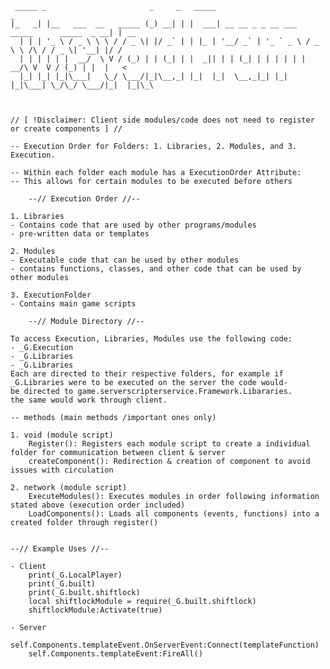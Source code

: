 
	 _____ _                       _     _   _____                                            _    
	|_   _| |__   ___  __   _____ (_) __| | |  ___| __ __ _ _ __ ___   _____      _____  _ __| | __
	  | | | '_ \ / _ \ \ \ / / _ \| |/ _` | | |_ | '__/ _` | '_ ` _ \ / _ \ \ /\ / / _ \| '__| |/ /
	  | | | | | |  __/  \ V / (_) | | (_| | |  _|| | | (_| | | | | | |  __/\ V  V / (_) | |  |   < 
	  |_| |_| |_|\___|   \_/ \___/|_|\__,_| |_|  |_|  \__,_|_| |_| |_|\___| \_/\_/ \___/|_|  |_|\_\



	// [ !Disclaimer: Client side modules/code does not need to register or create components ] //
	
	-- Execution Order for Folders: 1. Libraries, 2. Modules, and 3. Execution.
	
	-- Within each folder each module has a ExecutionOrder Attribute:
	-- This allows for certain modules to be executed before others
	
		--// Execution Order //--
	
	1. Libraries
	- Contains code that are used by other programs/modules
	- pre-written data or templates
	
	2. Modules
	- Executable code that can be used by other modules
	- contains functions, classes, and other code that can be used by other modules
	
	3. ExecutionFolder
	- Contains main game scripts
	
		--// Module Directory //--

	To access Execution, Libraries, Modules use the following code: 
	- _G.Execution
	- _G.Libraries
	- _G.Libraries
	Each are directed to their respective folders, for example if _G.Libraries were to be executed on the server the code would-
	be directed to game.serverscripterservice.Framework.Libararies. 
	the same would work through client. 
	
	-- methods (main methods /important ones only)
	
	1. void (module script)
		Register(): Registers each module script to create a individual folder for communication between client & server
		createComponent(): Redirection & creation of component to avoid issues with circulation
		
	2. network (module script)
		ExecuteModules(): Executes modules in order following information stated above (execution order included)
		LoadComponents(): Loads all components (events, functions) into a created folder through register()
		
		
	--// Example Uses //--

	- Client
		print(_G.LocalPlayer)
		print(_G.built)
		print(_G.built.shiftlock)
		local shiftlockModule = require(_G.built.shiftlock)
		shiftlockModule:Activate(true)
	
	- Server
		self.Components.templateEvent.OnServerEvent:Connect(templateFunction)
		self.Components.templateEvent:FireAll()

